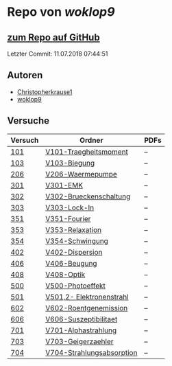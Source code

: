 # Repo von *woklop9*

## [zum Repo auf GitHub](https://github.com/woklop9/Anfaengerpraktikum)

Letzter Commit: 11.07.2018 07:44:51

## Autoren
- [Christopherkrause1](https://github.com/Christopherkrause1)
- [woklop9](https://github.com/woklop9)

## Versuche

|       Versuch       |                                                     Ordner                                                     |PDFs|
|---------------------|----------------------------------------------------------------------------------------------------------------|----|
|[101](../versuch/101)|[V101-Traegheitsmoment](https://github.com/woklop9/Anfaengerpraktikum/tree/master/V101-Traegheitsmoment)        |–   |
|[103](../versuch/103)|[V103-Biegung](https://github.com/woklop9/Anfaengerpraktikum/tree/master/V103-Biegung)                          |–   |
|[206](../versuch/206)|[V206-Waermepumpe](https://github.com/woklop9/Anfaengerpraktikum/tree/master/V206-Waermepumpe)                  |–   |
|[301](../versuch/301)|[V301-EMK](https://github.com/woklop9/Anfaengerpraktikum/tree/master/V301-EMK)                                  |–   |
|[302](../versuch/302)|[V302-Brueckenschaltung](https://github.com/woklop9/Anfaengerpraktikum/tree/master/V302-Brueckenschaltung)      |–   |
|[303](../versuch/303)|[V303-Lock-In](https://github.com/woklop9/Anfaengerpraktikum/tree/master/V303-Lock-In)                          |–   |
|[351](../versuch/351)|[V351-Fourier](https://github.com/woklop9/Anfaengerpraktikum/tree/master/V351-Fourier)                          |–   |
|[353](../versuch/353)|[V353-Relaxation](https://github.com/woklop9/Anfaengerpraktikum/tree/master/V353-Relaxation)                    |–   |
|[354](../versuch/354)|[V354-Schwingung](https://github.com/woklop9/Anfaengerpraktikum/tree/master/V354-Schwingung)                    |–   |
|[402](../versuch/402)|[V402-Dispersion](https://github.com/woklop9/Anfaengerpraktikum/tree/master/V402-Dispersion)                    |–   |
|[406](../versuch/406)|[V406-Beugung](https://github.com/woklop9/Anfaengerpraktikum/tree/master/V406-Beugung)                          |–   |
|[408](../versuch/408)|[V408-Optik](https://github.com/woklop9/Anfaengerpraktikum/tree/master/V408-Optik)                              |–   |
|[500](../versuch/500)|[V500-Photoeffekt](https://github.com/woklop9/Anfaengerpraktikum/tree/master/V500-Photoeffekt)                  |–   |
|[501](../versuch/501)|[V501,2- Elektronenstrahl](https://github.com/woklop9/Anfaengerpraktikum/tree/master/V501,2-%20Elektronenstrahl)|–   |
|[602](../versuch/602)|[V602-Roentgenemission](https://github.com/woklop9/Anfaengerpraktikum/tree/master/V602-Roentgenemission)        |–   |
|[606](../versuch/606)|[V606-Suszeptibilitaet](https://github.com/woklop9/Anfaengerpraktikum/tree/master/V606-Suszeptibilitaet)        |–   |
|[701](../versuch/701)|[V701-Alphastrahlung](https://github.com/woklop9/Anfaengerpraktikum/tree/master/V701-Alphastrahlung)            |–   |
|[703](../versuch/703)|[V703-Geigerzaehler](https://github.com/woklop9/Anfaengerpraktikum/tree/master/V703-Geigerzaehler)              |–   |
|[704](../versuch/704)|[V704-Strahlungsabsorption](https://github.com/woklop9/Anfaengerpraktikum/tree/master/V704-Strahlungsabsorption)|–   |
